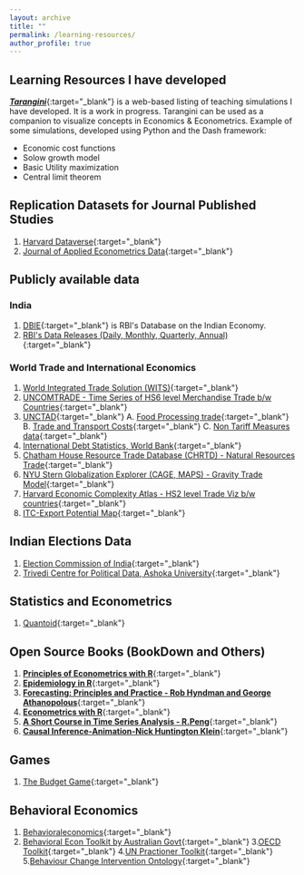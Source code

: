 ```yaml
---
layout: archive
title: ""
permalink: /learning-resources/
author_profile: true
---
```

## Learning Resources I have developed
[_**Tarangini**_](https://tarangini.onrender.com/home){:target="_blank"} is a web-based listing of teaching simulations I have developed. It is a work in progress. Tarangini can be used as a companion to visualize concepts in Economics & Econometrics. Example of some simulations, developed using Python and the Dash framework:
* Economic cost functions
* Solow growth model
* Basic Utility maximization
* Central limit theorem

## Replication Datasets for Journal Published Studies
1. [Harvard Dataverse](https://dataverse.harvard.edu/){:target="_blank"}
2. [Journal of Applied Econometrics Data](https://journaldata.zbw.eu/journals/jae){:target="_blank"}
   
## Publicly available data
### India
1. [DBIE](https://cimsdbie.rbi.org.in/#/dbie/home){:target="_blank"} is RBI's Database on the Indian Economy.
2. [RBI's Data Releases (Daily, Monthly, Quarterly, Annual)](https://www.rbi.org.in/Scripts/Statistics.aspx){:target="_blank"}

### World Trade and International Economics
1. [World Integrated Trade Solution (WITS)](https://wits.worldbank.org/){:target="_blank"}
2. [UNCOMTRADE - Time Series of HS6 level Merchandise Trade b/w Countries](https://comtradeplus.un.org/){:target="_blank"}
3. [UNCTAD](https://unctad.org/statistics){:target="_blank"}
   A. [Food Processing trade](https://unctadstat.unctad.org/EN/ProcessedFood.html){:target="_blank"}
   B. [Trade and Transport Costs](https://unctadstat.unctad.org/EN/TransportCost.html){:target="_blank"}
   C. [Non Tariff Measures data](https://trainsonline.unctad.org/detailedSearch){:target="_blank"}
4. [International Debt Statistics, World Bank](https://www.worldbank.org/en/programs/debt-statistics/ids){:target="_blank"}
5. [Chatham House Resource Trade Database (CHRTD) - Natural Resources Trade](https://resourcetrade.earth/){:target="_blank"}
6. [NYU Stern Globalization Explorer (CAGE, MAPS) - Gravity Trade Model](https://globalization.stern.nyu.edu/maps){:target="_blank"}
7. [Harvard Economic Complexity Atlas - HS2 level Trade Viz b/w countries](https://atlas.hks.harvard.edu/explore/treemap?exporter=country-356){:target="_blank"}
8. [ITC-Export Potential Map](https://exportpotential.intracen.org/en/){:target="_blank"}
   
## Indian Elections Data
1. [Election Commission of India](https://www.eci.gov.in/statistical-reports){:target="_blank"}
2. [Trivedi Centre for Political Data, Ashoka University](https://tcpd.ashoka.edu.in/data/){:target="_blank"}

## Statistics and Econometrics
1. [Quantoid](https://quantoid.net/){:target="_blank"}

## Open Source Books (BookDown and Others)
1. [**Principles of Econometrics with R**](https://bookdown.org/ccolonescu/RPoE4/){:target="_blank"}
2. [**Epidemiology in R**](https://bookdown.org/jbrophy115/bookdown-clinepi/){:target="_blank"}
3. [**Forecasting: Principles and Practice - Rob Hyndman and George Athanopolous**](https://otexts.com/fpp3/){:target="_blank"}
4. [**Econometrics with R**](https://www.econometrics-with-r.org){:target="_blank"}
5. [**A Short Course in Time Series Analysis - R.Peng**](https://bookdown.org/rdpeng/timeseriesbook/){:target="_blank"}
6. [**Causal Inference-Animation-Nick Huntington Klein**](https://nickchk.com/causalgraphs.html){:target="_blank"}

## Games
1. [The Budget Game](https://budgetgame.accountabilityindia.in/accountability-initiative-budget-game){:target="_blank"}

## Behavioral Economics
1. [Behavioraleconomics](https://behavioraleconomics.com){:target="_blank"}
2. [Behavioral Econ Toolkit by Australian Govt](https://behaviouraleconomics.pmc.gov.au/learn-hub/be-guided){:target="_blank"}
3.[OECD Toolkit](https://oecd-opsi.org/toolkits/){:target="_blank"}
4.[UN Practioner Toolkit](https://migrantprotection.iom.int/en/resources/guideline/un-practitioners-guide-getting-started-behavioural-science){:target="_blank"}
5.[Behaviour Change Intervention Ontology](https://www.bciontology.org/){:target="_blank"}
<!-- {% if author.googlescholar %}
  You can also find my articles on <u><a href="{{author.googlescholar}}">my Google Scholar profile</a>.</u>
{% endif %}

{% include base_path %}

{% for post in site.publications reversed %}
  {% include archive-single.html %}
{% endfor %} -->
